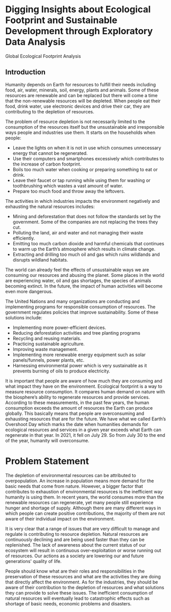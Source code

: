 # Digging Insights about Ecological Footprint and Sustainable Development through Exploratory Data Analysis
Global Ecological Footprint Analysis

## Introduction
Humanity depends on Earth for resources to fulfill their needs including food, air, water, minerals, soil, energy, plants and animals. Some of these resources are renewable and can be replaced but there will come a time that the non-renewable resources will be depleted. When people eat their food, drink water, use electronic devices and drive their car, they are contributing to the depletion of resources.

The problem of resource depletion is not necessarily limited to the consumption of the resources itself but the unsustainable and irresponsible ways people and industries use them. It starts on the households when people: 

* Leave the lights on when it is not in use which consumes unnecessary energy that cannot be regenerated.
* Use their computers and smartphones excessively which contributes to the increase of carbon footprint. 
* Boils too much water when cooking or preparing something to eat or drink. 
* Leave their faucet or tap running while using them for washing or toothbrushing which wastes a vast amount of water.
* Prepare too much food and throw away the leftovers.

The activities in which industries impacts the environment negatively and exhausting the natural resources includes: 

* Mining and deforestation that does not follow the standards set by the government. Some of the companies are not replacing the trees they cut. 
* Polluting the land, air and water and not managing their waste efficiently.
* Emitting too much carbon dioxide and harmful chemicals that continues to warm up the Earth’s atmosphere which results in climate change.
* Extracting and drilling too much oil and gas which ruins wildlands and disrupts wildland habitats. 

The world can already feel the effects of unsustainable ways we are consuming our resources and abusing the planet. Some places in the world are experiencing water, oil and gas shortages, the species of animals becoming extinct. In the future, the impact of human activities will become even more dangerous. 

The United Nations and many organizations are conducting and implementing programs for responsible consumption of resources. The government regulates policies that improve sustainability. Some of these solutions include: 

* Implementing more power-efficient devices.
* Reducing deforestation activities and tree planting programs
* Recycling and reusing materials.
* Practicing sustainable agriculture. 
* Improving waste management.
* Implementing more renewable energy equipment such as solar panels/funnels, power plants, etc. 
* Harnessing environmental power which is very sustainable as it prevents burning of oils to produce electricity. 

It is important that people are aware of how much they are consuming and what impact they have on the environment. Ecological footprint is a way to measure resource consumption. It compares human demand on nature with the biosphere’s ability to regenerate resources and provide services. According to these measurements, in the past few years, the human consumption exceeds the amount of resources the Earth can produce globally. This basically means that people are overconsuming and exhausting resources that are for the future. We have what we called Earth’s Overshoot Day which marks the date when humanities demands for ecological resources and services in a given year exceeds what Earth can regenerate in that year. In 2021, it fell on July 29. So from July 30 to the end of the year, humanity will overconsume. 

# Problem Statement

The depletion of environmental resources can be attributed to overpopulation. An increase in population means more demand for the basic needs that come from nature. However, a bigger factor that contributes to exhaustion of environmental resources is the inefficient way humanity is using them. In recent years, the world consumes more than the renewable resources can regenerate, yet many people still experience hunger and shortage of supply. Although there are many different ways in which people can create positive contributions, the majority of them are not aware of their individual impact on the environment. 

It is very clear that a range of issues that are very difficult to manage and regulate is contributing to resource depletion. Natural resources are continuously declining and are being used faster than they can be replenished. The lack of awareness about the current status of our ecosystem will result in continuous over-exploitation or worse running out of resources. Our actions as a society are lowering our and future generations' quality of life.

People should know what are their roles and responsibilities in the preservation of these resources and what are the activities they are doing that directly affect the environment. As for the industries, they should be aware of their contribution to the depletion of resources and what solutions they can provide to solve these issues. The inefficient consumption of natural resources will eventually lead to catastrophic effects such as shortage of basic needs, economic problems and disasters. 

